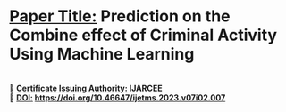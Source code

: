 <b><h1><u>Paper Title:</u> Prediction on the Combine effect of Criminal Activity Using Machine Learning</h1><br>
	<u>Certificate Issuing Authority:</u> IJARCEE<br>
	<u>DOI:</u> https://doi.org/10.46647/ijetms.2023.v07i02.007<br>
